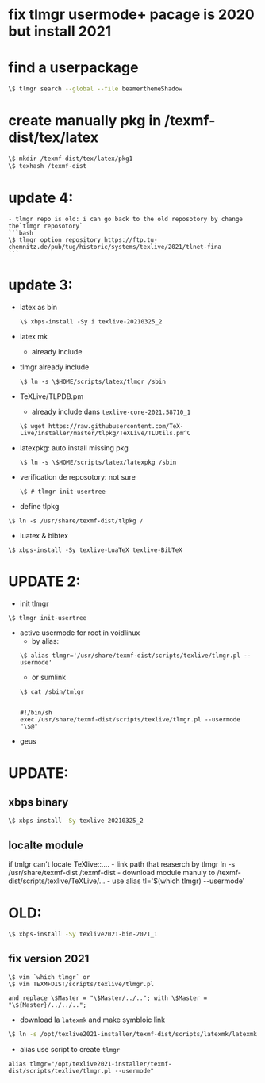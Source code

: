 # fix tlmgr usermode+ pacage is 2020 but install 2021

# find a userpackage
```bash
\$ tlmgr search --global --file beamerthemeShadow
```

# create manually pkg in /texmf-dist/tex/latex
```bash
\$ mkdir /texmf-dist/tex/latex/pkg1
\$ texhash /texmf-dist
```

# update 4:
    - tlmgr repo is old: i can go back to the old reposotory by change the`tlmgr reposotory`
    ```bash
    \$ tlmgr option repository https://ftp.tu-chemnitz.de/pub/tug/historic/systems/texlive/2021/tlnet-fina
    ```

# update 3:
  - latex as bin
    ```
    \$ xbps-install -Sy i texlive-20210325_2
    ```
  - latex mk
    - already include
  - tlmgr already include
    ```
    \$ ln -s \$HOME/scripts/latex/tlmgr /sbin
    ```

  - TeXLive/TLPDB.pm
    - already include dans `texlive-core-2021.58710_1`
    ```
    \$ wget https://raw.githubusercontent.com/TeX-Live/installer/master/tlpkg/TeXLive/TLUtils.pm^C

    ```
  - latexpkg: auto install missing pkg
    ```
    \$ ln -s \$HOME/scripts/latex/latexpkg /sbin
    ```
  - verification de reposotory: not sure
    ```
    \$ # tlmgr init-usertree
    ```
  - define tlpkg
  ```
  \$ ln -s /usr/share/texmf-dist/tlpkg /
  ```
  - luatex & bibtex
  ```
  \$ xbps-install -Sy texlive-LuaTeX texlive-BibTeX
  ```

# UPDATE 2:
  - init tlmgr
  ```
  \$ tlmgr init-usertree
  ```
  - active usermode for root in voidlinux
    - by alias:
    ```
    \$ alias tlmgr='/usr/share/texmf-dist/scripts/texlive/tlmgr.pl --usermode'
    ```
    - or sumlink
    ```
    \$ cat /sbin/tmlgr
  
  
    #!/bin/sh
    exec /usr/share/texmf-dist/scripts/texlive/tlmgr.pl --usermode "\$@"
    ```
  - geus

# UPDATE:
  ## xbps binary
  ```bash
  \$ xbps-install -Sy texlive-20210325_2
  ```
  ## localte module
  if tmlgr can't locate TeXlive::.... 
    - link path that reaserch by tlmgr 
      ln -s /usr/share/texmf-dist /texmf-dist
    - download module manuly to /texmf-dist/scripts/texlive/TeXLive/...
    - use alias tl='\$(which tlmgr) --usermode'


# OLD:

```bash
\$ xbps-install -Sy texlive2021-bin-2021_1
```

## fix version 2021
 ```
\$ vim `which tlmgr` or 
\$ vim TEXMFDIST/scripts/texlive/tlmgr.pl

 and replace \$Master = "\$Master/../.."; with \$Master = "\${Master}/../../..";
 ```
  - download la `latexmk` and make symbloic link
```bash
\$ ln -s /opt/texlive2021-installer/texmf-dist/scripts/latexmk/latexmk.pl /usr/bin/latexmk 
```
  - alias use script to create `tlmgr`
  ```
  alias tlmgr="/opt/texlive2021-installer/texmf-dist/scripts/texlive/tlmgr.pl --usermode"
  ````
